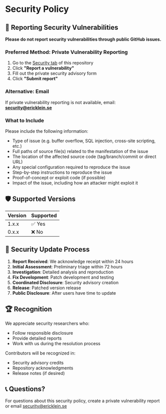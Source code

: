 # Security Policy

## 🚨 Reporting Security Vulnerabilities

**Please do not report security vulnerabilities through public GitHub issues.**

### Preferred Method: Private Vulnerability Reporting

1. Go to the [Security tab](https://github.com/Ericlein/eribot/security) of this repository
2. Click **"Report a vulnerability"**
3. Fill out the private security advisory form
4. Click **"Submit report"**

### Alternative: Email

If private vulnerability reporting is not available, email: **security@ericklein.se**

### What to Include

Please include the following information:
- Type of issue (e.g. buffer overflow, SQL injection, cross-site scripting, etc.)
- Full paths of source file(s) related to the manifestation of the issue
- The location of the affected source code (tag/branch/commit or direct URL)
- Any special configuration required to reproduce the issue
- Step-by-step instructions to reproduce the issue
- Proof-of-concept or exploit code (if possible)
- Impact of the issue, including how an attacker might exploit it

## 🛡️ Supported Versions

| Version | Supported          |
| ------- | ------------------ |
| 1.x.x   | ✅ Yes             |
| 0.x.x   | ❌ No              |

## 🔄 Security Update Process

1. **Report Received**: We acknowledge receipt within 24 hours
2. **Initial Assessment**: Preliminary triage within 72 hours  
3. **Investigation**: Detailed analysis and reproduction
4. **Fix Development**: Patch development and testing
5. **Coordinated Disclosure**: Security advisory creation
6. **Release**: Patched version release
7. **Public Disclosure**: After users have time to update

## 🏆 Recognition

We appreciate security researchers who:
- Follow responsible disclosure
- Provide detailed reports
- Work with us during the resolution process

Contributors will be recognized in:
- Security advisory credits
- Repository acknowledgments
- Release notes (if desired)

## 📞 Questions?

For questions about this security policy, create a private vulnerability report or email security@ericklein.se